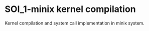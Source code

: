 # SOI_1-minix kernel compilation
Kernel compilation and system call implementation in minix system.

